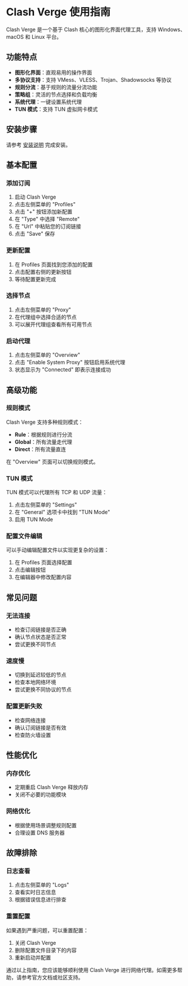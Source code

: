 # Clash Verge 使用指南

Clash Verge 是一个基于 Clash 核心的图形化界面代理工具，支持 Windows、macOS 和 Linux 平台。

## 功能特点

- **图形化界面**：直观易用的操作界面
- **多协议支持**：支持 VMess、VLESS、Trojan、Shadowsocks 等协议
- **规则分流**：基于规则的流量分流功能
- **策略组**：灵活的节点选择和负载均衡
- **系统代理**：一键设置系统代理
- **TUN 模式**：支持 TUN 虚拟网卡模式

## 安装步骤

请参考 [安装说明](../guide/installation.md#clash-verge) 完成安装。

## 基本配置

### 添加订阅
1. 启动 Clash Verge
2. 点击左侧菜单的 "Profiles"
3. 点击 "+" 按钮添加新配置
4. 在 "Type" 中选择 "Remote"
5. 在 "Url" 中粘贴您的订阅链接
6. 点击 "Save" 保存

### 更新配置
1. 在 Profiles 页面找到您添加的配置
2. 点击配置右侧的更新按钮
3. 等待配置更新完成

### 选择节点
1. 点击左侧菜单的 "Proxy"
2. 在代理组中选择合适的节点
3. 可以展开代理组查看所有可用节点

### 启动代理
1. 点击左侧菜单的 "Overview"
2. 点击 "Enable System Proxy" 按钮启用系统代理
3. 状态显示为 "Connected" 即表示连接成功

## 高级功能

### 规则模式
Clash Verge 支持多种规则模式：
- **Rule**：根据规则进行分流
- **Global**：所有流量走代理
- **Direct**：所有流量直连

在 "Overview" 页面可以切换规则模式。

### TUN 模式
TUN 模式可以代理所有 TCP 和 UDP 流量：
1. 点击左侧菜单的 "Settings"
2. 在 "General" 选项卡中找到 "TUN Mode"
3. 启用 TUN Mode

### 配置文件编辑
可以手动编辑配置文件以实现更复杂的设置：
1. 在 Profiles 页面选择配置
2. 点击编辑按钮
3. 在编辑器中修改配置内容

## 常见问题

### 无法连接
- 检查订阅链接是否正确
- 确认节点状态是否正常
- 尝试更换不同节点

### 速度慢
- 切换到延迟较低的节点
- 检查本地网络环境
- 尝试更换不同协议的节点

### 配置更新失败
- 检查网络连接
- 确认订阅链接是否有效
- 检查防火墙设置

## 性能优化

### 内存优化
- 定期重启 Clash Verge 释放内存
- 关闭不必要的功能模块

### 网络优化
- 根据使用场景调整规则配置
- 合理设置 DNS 服务器

## 故障排除

### 日志查看
1. 点击左侧菜单的 "Logs"
2. 查看实时日志信息
3. 根据错误信息进行排查

### 重置配置
如果遇到严重问题，可以重置配置：
1. 关闭 Clash Verge
2. 删除配置文件目录下的内容
3. 重新启动并配置

通过以上指南，您应该能够顺利使用 Clash Verge 进行网络代理。如需更多帮助，请参考官方文档或社区支持。